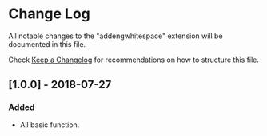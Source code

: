 # Change Log
All notable changes to the "addengwhitespace" extension will be documented in this file.

Check [Keep a Changelog](http://keepachangelog.com/) for recommendations on how to structure this file.

## [1.0.0] - 2018-07-27
### Added
- All basic function.